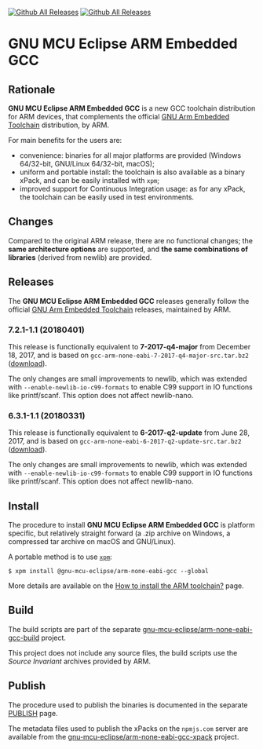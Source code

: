 [![Github All Releases](https://img.shields.io/github/downloads/gnu-mcu-eclipse/arm-none-eabi-gcc/latest/total.svg)](https://github.com/gnu-mcu-eclipse/arm-none-eabi-gcc/releases/) [![Github All Releases](https://img.shields.io/github/downloads/gnu-mcu-eclipse/arm-none-eabi-gcc/total.svg)](https://github.com/gnu-mcu-eclipse/arm-none-eabi-gcc/releases/)

# GNU MCU Eclipse ARM Embedded GCC

## Rationale

**GNU MCU Eclipse ARM Embedded GCC** is a new GCC toolchain distribution 
for ARM devices, that complements the official 
[GNU Arm Embedded Toolchain](https://developer.arm.com/open-source/gnu-toolchain/gnu-rm)
distribution, by ARM.

For main benefits for the users are:

- convenience: binaries for all major platforms are provided 
(Windows 64/32-bit, GNU/Linux 64/32-bit, macOS); 
- uniform and portable install: the toolchain is also available 
as a binary xPack, and can be easily installed with `xpm`;
- improved support for Continuous Integration usage: 
as for any xPack, the toolchain can be easily used
in test environments.

## Changes

Compared to the original ARM release, there are no functional changes; 
the **same architecture options** are supported, and **the same 
combinations of libraries** (derived from newlib) are provided.


## Releases

The **GNU MCU Eclipse ARM Embedded GCC** releases generally follow the official 
[GNU Arm Embedded Toolchain](https://developer.arm.com/open-source/gnu-toolchain/gnu-rm) 
releases, maintained by ARM.

### 7.2.1-1.1 (20180401)

This release is functionally equivalent to **7-2017-q4-major** from December 18, 2017, 
and is based on `gcc-arm-none-eabi-7-2017-q4-major-src.tar.bz2`
([download](https://github.com/gnu-mcu-eclipse/arm-none-eabi-gcc/releases/tag/v7.2.1-1.1)).

The only changes are small improvements to newlib, which was extended with 
`--enable-newlib-io-c99-formats` to enable C99 support in IO functions 
like printf/scanf. This option does not affect newlib-nano.

### 6.3.1-1.1 (20180331)

This release is functionally equivalent to **6-2017-q2-update** from June 28, 2017,
and is based on `gcc-arm-none-eabi-6-2017-q2-update-src.tar.bz2`
([download](https://github.com/gnu-mcu-eclipse/arm-none-eabi-gcc/releases/tag/v6.3.1-1.1)).

The only changes are small improvements to newlib, which was extended with 
`--enable-newlib-io-c99-formats` to enable C99 support in IO functions 
like printf/scanf. This option does not affect newlib-nano.

## Install

The procedure to install **GNU MCU Eclipse ARM Embedded GCC** is platform 
specific, but relatively straight forward (a .zip archive on Windows, 
a compressed tar archive on macOS and GNU/Linux).

A portable method is to use [`xpm`](https://www.npmjs.com/package/xpm):

```console
$ xpm install @gnu-mcu-eclipse/arm-none-eabi-gcc --global
```

More details are available on the 
[How to install the ARM toolchain?](https://gnu-mcu-eclipse.github.io/toolchain/arm/install/) 
page.

## Build

The build scripts are part of the separate 
[gnu-mcu-eclipse/arm-none-eabi-gcc-build](https://github.com/gnu-mcu-eclipse/arm-none-eabi-gcc-build)
project.

This project does not include any source files, the build scripts use the 
_Source Invariant_ archives provided by ARM.

## Publish

The procedure used to publish the binaries is documented in the separate
[PUBLISH](PUBLISH.md) page.

The metadata files used to publish the xPacks on the `npmjs.com` server 
are available from the 
[gnu-mcu-eclipse/arm-none-eabi-gcc-xpack](https://github.com/gnu-mcu-eclipse/arm-none-eabi-gcc-xpack)
project.

